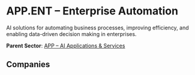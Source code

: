# APP.ENT – Enterprise Automation

AI solutions for automating business processes, improving efficiency, and enabling data-driven decision making in enterprises.


**Parent Sector**: [APP – AI Applications & Services](app.md)

## Companies


